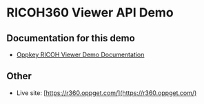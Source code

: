 # RICOH360 Viewer API Demo

## Documentation for this demo

* [Oppkey RICOH Viewer Demo Documentation](https://theta360developers.github.io/ricoh-viewer/)

## Other

* Live site: [https://r360.oppget.com/](https://r360.oppget.com/)
